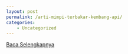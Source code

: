 ```yaml
---
layout: post
permalink: /arti-mimpi-terbakar-kembang-api/
categories:
    - Uncategorized
---
```


[Baca Selengkapnya](/03)